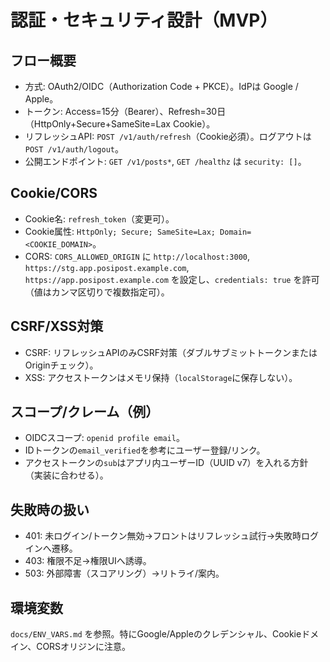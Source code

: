 # 認証・セキュリティ設計（MVP）

## フロー概要
- 方式: OAuth2/OIDC（Authorization Code + PKCE）。IdPは Google / Apple。
- トークン: Access=15分（Bearer）、Refresh=30日（HttpOnly+Secure+SameSite=Lax Cookie）。
- リフレッシュAPI: `POST /v1/auth/refresh`（Cookie必須）。ログアウトは `POST /v1/auth/logout`。
- 公開エンドポイント: `GET /v1/posts*`, `GET /healthz` は `security: []`。

## Cookie/CORS
- Cookie名: `refresh_token`（変更可）。
- Cookie属性: `HttpOnly; Secure; SameSite=Lax; Domain=<COOKIE_DOMAIN>`。
- CORS: `CORS_ALLOWED_ORIGIN` に `http://localhost:3000`, `https://stg.app.posipost.example.com`, `https://app.posipost.example.com` を設定し、`credentials: true` を許可（値はカンマ区切りで複数指定可）。

## CSRF/XSS対策
- CSRF: リフレッシュAPIのみCSRF対策（ダブルサブミットトークンまたはOriginチェック）。
- XSS: アクセストークンはメモリ保持（`localStorage`に保存しない）。

## スコープ/クレーム（例）
- OIDCスコープ: `openid profile email`。
- IDトークンの`email_verified`を参考にユーザー登録/リンク。
- アクセストークンの`sub`はアプリ内ユーザーID（UUID v7）を入れる方針（実装に合わせる）。

## 失敗時の扱い
- 401: 未ログイン/トークン無効→フロントはリフレッシュ試行→失敗時ログインへ遷移。
- 403: 権限不足→権限UIへ誘導。
- 503: 外部障害（スコアリング）→リトライ/案内。

## 環境変数
`docs/ENV_VARS.md` を参照。特にGoogle/Appleのクレデンシャル、Cookieドメイン、CORSオリジンに注意。
